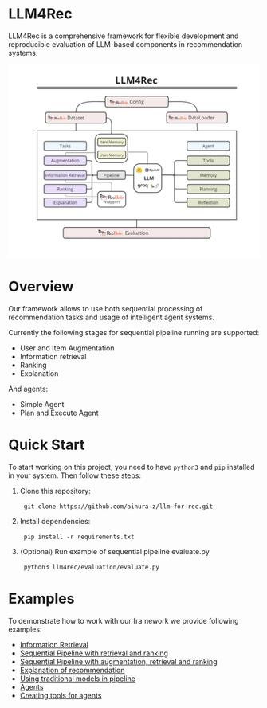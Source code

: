 # LLM4Rec
LLM4Rec is a comprehensive framework for flexible development and reproducible evaluation of LLM-based components in recommendation systems.

![project plan](/docs/imgs/framework_structure.jpg)

# Overview
Our framework allows to use both sequential processing of recommendation tasks and usage of intelligent agent systems.

Currently the following stages for sequential pipeline running are supported:

- User and Item Augmentation
- Information retrieval
- Ranking
- Explanation

And agents:
- Simple Agent
- Plan and Execute Agent

# Quick Start
To start working on this project, you need to have `python3` and `pip` installed in your system. Then follow these steps:

1. Clone this repository:
    
        git clone https://github.com/ainura-z/llm-for-rec.git    
        
3. Install dependencies:
    
        pip install -r requirements.txt
        
2. (Optional) Run example of sequential pipeline evaluate.py
    
        python3 llm4rec/evaluation/evaluate.py

# Examples
To demonstrate how to work with our framework we provide following examples:

- [Information Retrieval](./examples/information_retrieval_example.ipynb)
- [Sequential Pipeline with retrieval and ranking](./examples/pipeline_example.ipynb)
- [Sequential Pipeline with augmentation, retrieval and ranking](./examples/augmentation_example.ipynb)
- [Explanation of recommendation](./examples/explanation_of_recommendation_example.ipynb)
- [Using traditional models in pipeline](./examples/classic_recsys_llmrank_example.ipynb)
- [Agents](./examples/agents.ipynb)
- [Creating tools for agents](./examples/tools.ipynb)






    
